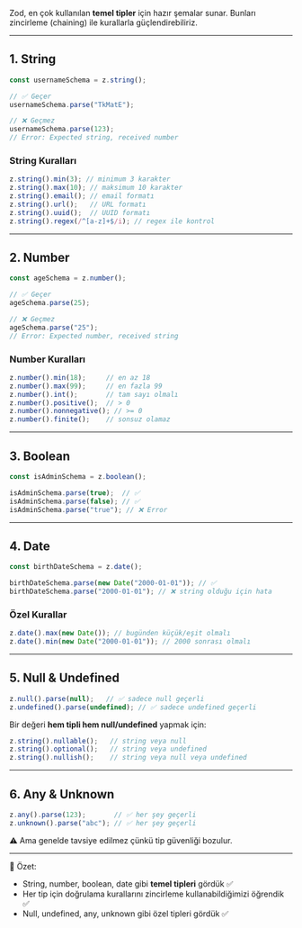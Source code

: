 
Zod, en çok kullanılan **temel tipler** için hazır şemalar sunar. Bunları zincirleme (chaining) ile kurallarla güçlendirebiliriz.

---

## 1. String

```ts
const usernameSchema = z.string();

// ✅ Geçer
usernameSchema.parse("TkMatE");

// ❌ Geçmez
usernameSchema.parse(123); 
// Error: Expected string, received number
```

### String Kuralları

```ts
z.string().min(3); // minimum 3 karakter
z.string().max(10); // maksimum 10 karakter
z.string().email(); // email formatı
z.string().url();   // URL formatı
z.string().uuid();  // UUID formatı
z.string().regex(/^[a-z]+$/i); // regex ile kontrol
```

---

## 2. Number

```ts
const ageSchema = z.number();

// ✅ Geçer
ageSchema.parse(25);

// ❌ Geçmez
ageSchema.parse("25"); 
// Error: Expected number, received string
```

### Number Kuralları

```ts
z.number().min(18);     // en az 18
z.number().max(99);     // en fazla 99
z.number().int();       // tam sayı olmalı
z.number().positive();  // > 0
z.number().nonnegative(); // >= 0
z.number().finite();    // sonsuz olamaz
```

---

## 3. Boolean

```ts
const isAdminSchema = z.boolean();

isAdminSchema.parse(true);  // ✅
isAdminSchema.parse(false); // ✅
isAdminSchema.parse("true"); // ❌ Error
```

---

## 4. Date

```ts
const birthDateSchema = z.date();

birthDateSchema.parse(new Date("2000-01-01")); // ✅
birthDateSchema.parse("2000-01-01"); // ❌ string olduğu için hata
```

### Özel Kurallar

```ts
z.date().max(new Date()); // bugünden küçük/eşit olmalı
z.date().min(new Date("2000-01-01")); // 2000 sonrası olmalı
```

---

## 5. Null & Undefined

```ts
z.null().parse(null);   // ✅ sadece null geçerli
z.undefined().parse(undefined); // ✅ sadece undefined geçerli
```

Bir değeri **hem tipli hem null/undefined** yapmak için:

```ts
z.string().nullable();   // string veya null
z.string().optional();   // string veya undefined
z.string().nullish();    // string veya null veya undefined
```

---

## 6. Any & Unknown

```ts
z.any().parse(123);       // ✅ her şey geçerli
z.unknown().parse("abc"); // ✅ her şey geçerli
```

⚠️ Ama genelde tavsiye edilmez çünkü tip güvenliği bozulur.

---

📌 Özet:

- String, number, boolean, date gibi **temel tipleri** gördük ✅
- Her tip için doğrulama kurallarını zincirleme kullanabildiğimizi öğrendik ✅
- Null, undefined, any, unknown gibi özel tipleri gördük ✅
